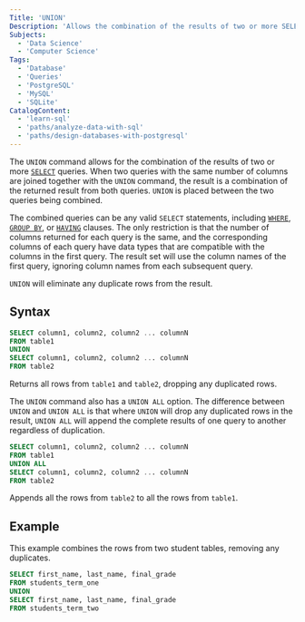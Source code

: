 ```yaml
---
Title: 'UNION'
Description: 'Allows the combination of the results of two or more SELECT queries.'
Subjects:
  - 'Data Science'
  - 'Computer Science'
Tags:
  - 'Database'
  - 'Queries'
  - 'PostgreSQL'
  - 'MySQL'
  - 'SQLite'
CatalogContent:
  - 'learn-sql'
  - 'paths/analyze-data-with-sql'
  - 'paths/design-databases-with-postgresql'
---
```


The `UNION` command allows for the combination of the results of two or more [`SELECT`](https://www.codecademy.com/resources/docs/sql/commands/select) queries. When two queries with the same number of columns are joined together with the `UNION` command, the result is a combination of the returned result from both queries. `UNION` is placed between the two queries being combined.

The combined queries can be any valid `SELECT` statements, including [`WHERE`](https://www.codecademy.com/resources/docs/sql/commands/where), [`GROUP BY`](https://www.codecademy.com/resources/docs/sql/commands/group-by), or [`HAVING`](https://www.codecademy.com/resources/docs/sql/commands/having) clauses. The only restriction is that the number of columns returned for each query is the same, and the corresponding columns of each query have data types that are compatible with the columns in the first query. The result set will use the column names of the first query, ignoring column names from each subsequent query.

`UNION` will eliminate any duplicate rows from the result.

## Syntax

```sql
SELECT column1, column2, column2 ... columnN
FROM table1
UNION
SELECT column1, column2, column2 ... columnN
FROM table2
```

Returns all rows from `table1` and `table2`, dropping any duplicated rows.

The `UNION` command also has a `UNION ALL` option. The difference between `UNION` and `UNION ALL` is that where `UNION` will drop any duplicated rows in the result, `UNION ALL` will append the complete results of one query to another regardless of duplication.

```sql
SELECT column1, column2, column2 ... columnN
FROM table1
UNION ALL
SELECT column1, column2, column2 ... columnN
FROM table2
```

Appends all the rows from `table2` to all the rows from `table1`.

## Example

This example combines the rows from two student tables, removing any duplicates.

```sql
SELECT first_name, last_name, final_grade
FROM students_term_one
UNION
SELECT first_name, last_name, final_grade
FROM students_term_two
```
